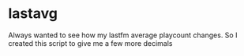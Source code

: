 # lastavg
Always wanted to see how my lastfm average playcount changes. So I created this script to give me a few more decimals
